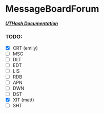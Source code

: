 # MessageBoardForum

##### [UTHash Documentation](http://troydhanson.github.io/uthash/index.html)

### TODO:

- [X] CRT (emily)
- [ ] MSG
- [ ] DLT
- [ ] EDT
- [ ] LIS
- [ ] RDB
- [ ] APN
- [ ] DWN
- [ ] DST
- [X] XIT (matt)
- [ ] SHT
